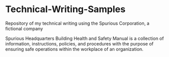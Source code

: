 # Technical-Writing-Samples
Repository of my technical writing using the Spurious Corporation, a fictional company

Spurious Headquarters Building Health and Safety Manual
    is a collection of information, instructions, policies, and procedures with the purpose of ensuring safe operations within the workplace of an organization. 
